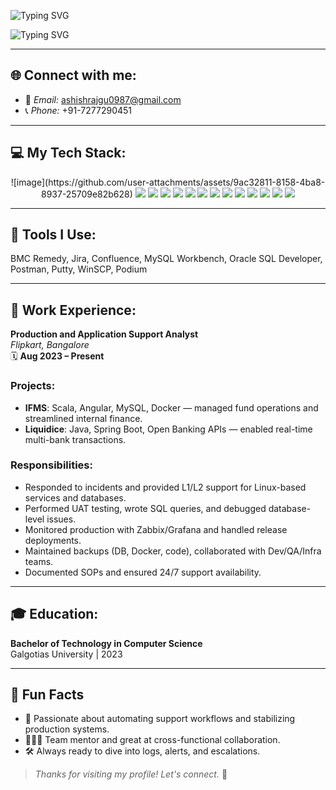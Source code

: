 <!-- Banner Image -->
<p align="center">
<!--   <img src="https://your-banner-image-url.com" alt="Banner" width="100%" /> -->
</p>


<p align="left">
  <img src="https://readme-typing-svg.demolab.com?font=Fira+Code&pause=1000&color=00BFFF&width=435&lines=Hey!+I'm+Ashish+Raj" alt="Typing SVG" />
</p>
<p align="left">
  <img src="https://readme-typing-svg.demolab.com?font=Fira+Code&pause=1000&color=FF0000&width=435&lines=DevOps+Support+%26+Production+Support+Engineer" alt="Typing SVG" />
</p>




---

## 🌐 Connect with me:
- 📧 *Email:* ashishrajgu0987@gmail.com  
- 📞 *Phone:* +91-7277290451  
<!-- - 🌐 [LinkedIn](#) -->

---

## 💻 My Tech Stack:
<p align="center">
  ![image](https://github.com/user-attachments/assets/9ac32811-8158-4ba8-8937-25709e82b628)

  <img src="https://img.shields.io/badge/Linux-000000?style=for-the-badge&logo=linux&logoColor=white" />
  <img src="https://img.shields.io/badge/Oracle%20SQL-FF0000?style=for-the-badge&logo=oracle&logoColor=white" />
  <img src="https://img.shields.io/badge/MySQL-4479A1?style=for-the-badge&logo=mysql&logoColor=white" />
  <img src="https://img.shields.io/badge/Shell%20Scripting-4EAA25?style=for-the-badge&logo=gnu-bash&logoColor=white" />
  <img src="https://img.shields.io/badge/Docker-2496ED?style=for-the-badge&logo=docker&logoColor=white" />
  <img src="https://img.shields.io/badge/Kubernetes-326CE5?style=for-the-badge&logo=kubernetes&logoColor=white" />
  <img src="https://img.shields.io/badge/Git-F05032?style=for-the-badge&logo=git&logoColor=white" />
  <img src="https://img.shields.io/badge/AWS-FF9900?style=for-the-badge&logo=amazonaws&logoColor=white" />
  <img src="https://img.shields.io/badge/Jenkins-D24939?style=for-the-badge&logo=jenkins&logoColor=white" />
  <img src="https://img.shields.io/badge/Apache2-CA213C?style=for-the-badge&logo=apache&logoColor=white" />
  <img src="https://img.shields.io/badge/Tomcat-003366?style=for-the-badge&logo=apachetomcat&logoColor=white" />
  <img src="https://img.shields.io/badge/Zabbix-E20000?style=for-the-badge&logo=zabbix&logoColor=white" />
  <img src="https://img.shields.io/badge/Grafana-F46800?style=for-the-badge&logo=grafana&logoColor=white" />
</p>

---

## 🧰 Tools I Use:
BMC Remedy, Jira, Confluence, MySQL Workbench, Oracle SQL Developer, Postman, Putty, WinSCP, Podium

---

## 🏢 Work Experience:

**Production and Application Support Analyst**  
*Flipkart, Bangalore*  
🗓️ **Aug 2023 – Present**

### Projects:
- **IFMS**: Scala, Angular, MySQL, Docker — managed fund operations and streamlined internal finance.
- **Liquidice**: Java, Spring Boot, Open Banking APIs — enabled real-time multi-bank transactions.

### Responsibilities:
- Responded to incidents and provided L1/L2 support for Linux-based services and databases.
- Performed UAT testing, wrote SQL queries, and debugged database-level issues.
- Monitored production with Zabbix/Grafana and handled release deployments.
- Maintained backups (DB, Docker, code), collaborated with Dev/QA/Infra teams.
- Documented SOPs and ensured 24/7 support availability.

---

## 🎓 Education:

**Bachelor of Technology in Computer Science**  
Galgotias University | 2023



<!-- -  ## 📊 GitHub Stats: -->

<!-- GitHub Summary Cards -->
<!-- -
[![Profile Details](https://github-profile-summary-cards.vercel.app/api/cards/profile-details?username=ashsih-raj-devops&theme=radical)](https://github.com/ashsih-raj-devops)
[![Top Languages](https://github-profile-summary-cards.vercel.app/api/cards/most-commit-language?username=ashsih-raj-devops&theme=radical)](https://github.com/ashsih-raj-devops)
[![Repo Stats](https://github-profile-summary-cards.vercel.app/api/cards/repos-per-language?username=ashsih-raj-devops&theme=radical)](https://github.com/ashsih-raj-devops)
[![Productive Time](https://github-profile-summary-cards.vercel.app/api/cards/productive-time?username=ashsih-raj-devops&theme=radical&utcOffset=8)](https://github.com/ashsih-raj-devops)
-->


<!-- Streak Stats -->
<!-- -
[![GitHub Streak](https://github-readme-streak-stats.herokuapp.com?user=ashsih-raj-devops&theme=radical)](https://github.com/ashsih-raj-devops)
-->

<!-- Main GitHub Stats -->
<!--  
[![GitHub Stats](https://github-readme-stats.vercel.app/api?username=ashsih-raj-devops&show_icons=true&theme=radical)](https://github.com/ashsih-raj-devops)
-->



---

## 🔔 Fun Facts

- 🚀 Passionate about automating support workflows and stabilizing production systems.
- 🧑‍🤝‍🧑 Team mentor and great at cross-functional collaboration.
- 🛠️ Always ready to dive into logs, alerts, and escalations.




> _Thanks for visiting my profile! Let's connect._ 🙌
